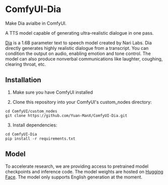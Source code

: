 # ComfyUI-Dia

Make Dia avialbe in ComfyUI.

A TTS model capable of generating ultra-realistic dialogue in one pass.

[Dia](https://github.com/nari-labs/dia) is a 1.6B parameter text to speech model created by Nari Labs. Dia directly generates highly realistic dialogue from a transcript. You can condition the output on audio, enabling emotion and tone control. The model can also produce nonverbal communications like laughter, coughing, clearing throat, etc.



## Installation

1. Make sure you have ComfyUI installed

2. Clone this repository into your ComfyUI's custom_nodes directory:
```
cd ComfyUI/custom_nodes
git clone https://github.com/Yuan-ManX/ComfyUI-Dia.git
```

3. Install dependencies:
```
cd ComfyUI-Dia
pip install -r requirements.txt
```


## Model

To accelerate research, we are providing access to pretrained model checkpoints and inference code. The model weights are hosted on [Hugging Face](https://huggingface.co/nari-labs/Dia-1.6B). The model only supports English generation at the moment.

